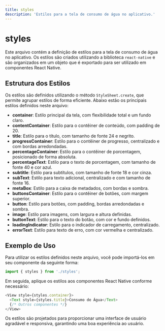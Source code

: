 ```yaml
---
title: styles
description: 'Estilos para a tela de consumo de água no aplicativo.'
---
```


# styles

Este arquivo contém a definição de estilos para a tela de consumo de água no aplicativo. Os estilos são criados utilizando a biblioteca `react-native` e são organizados em um objeto que é exportado para ser utilizado em componentes React Native.

## Estrutura dos Estilos

Os estilos são definidos utilizando o método `StyleSheet.create`, que permite agrupar estilos de forma eficiente. Abaixo estão os principais estilos definidos neste arquivo:

- **container**: Estilo principal da tela, com flexibilidade total e um fundo claro.
- **contentContainer**: Estilo para o contêiner de conteúdo, com padding de 20.
- **title**: Estilo para o título, com tamanho de fonte 24 e negrito.
- **progressContainer**: Estilo para o contêiner de progresso, centralizado e com bordas arredondadas.
- **percentageContainer**: Estilo para o contêiner de porcentagem, posicionado de forma absoluta.
- **percentageText**: Estilo para o texto de porcentagem, com tamanho de fonte 40 e cor azul.
- **subtitle**: Estilo para subtítulos, com tamanho de fonte 18 e cor cinza.
- **subText**: Estilo para texto adicional, centralizado e com tamanho de fonte 16.
- **metaBox**: Estilo para a caixa de metadados, com bordas e sombra.
- **buttonsContainer**: Estilo para o contêiner de botões, com margem superior.
- **button**: Estilo para botões, com padding, bordas arredondadas e sombra.
- **image**: Estilo para imagens, com largura e altura definidas.
- **buttonText**: Estilo para o texto do botão, com cor e fundo definidos.
- **loadingIndicator**: Estilo para o indicador de carregamento, centralizado.
- **errorText**: Estilo para texto de erro, com cor vermelha e centralizado.

## Exemplo de Uso

Para utilizar os estilos definidos neste arquivo, você pode importá-los em seu componente da seguinte forma:

```javascript
import { styles } from './styles';
```

Em seguida, aplique os estilos aos componentes React Native conforme necessário:

```javascript
<View style={styles.container}>
  <Text style={styles.title}>Consumo de Água</Text>
  {/* Outros componentes */}
</View>
``` 

Os estilos são projetados para proporcionar uma interface de usuário agradável e responsiva, garantindo uma boa experiência ao usuário.